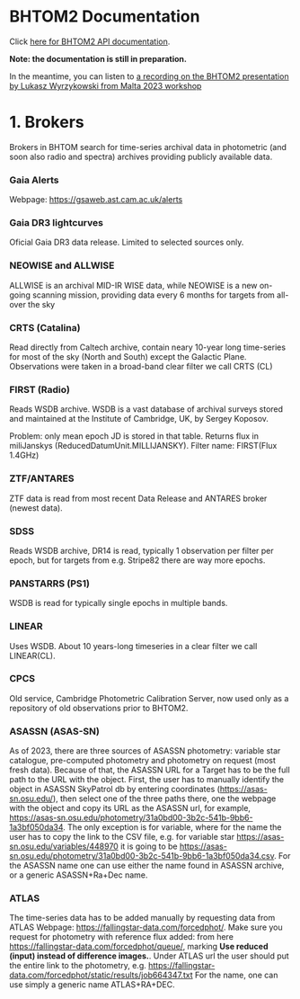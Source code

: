 
# BHTOM2 Documentation

Click [here for BHTOM2 API documentation](DocumentationAPI.md).


**Note: the documentation is still in preparation.**

In the meantime, you can listen to [a recording on the BHTOM2 presentation by Lukasz Wyrzykowski from Malta 2023 workshop](https://www.youtube.com/watch?v=jzlkFjEZVz0)

# 1. Brokers

Brokers in BHTOM search for time-series archival data in photometric (and soon also radio and spectra) archives providing publicly available data.

### Gaia Alerts
Webpage: https://gsaweb.ast.cam.ac.uk/alerts

### Gaia DR3 lightcurves
Oficial Gaia DR3 data release. Limited to selected sources only.

### NEOWISE and ALLWISE
ALLWISE is an archival MID-IR WISE data, while NEOWISE is a new on-going scanning mission, providing data every 6 months for targets from all-over the sky

### CRTS (Catalina)
Read directly from Caltech archive, contain neary 10-year long time-series for most of the sky (North and South) except the Galactic Plane. Observations were taken in a broad-band clear filter we call CRTS (CL)

### FIRST (Radio)
Reads WSDB archive. WSDB is a vast database of archival surveys stored and maintained at the Institute of Cambridge, UK, by Sergey Koposov.

Problem: only mean epoch JD is stored in that table. 
Returns flux in miliJanskys (ReducedDatumUnit.MILLIJANSKY).
Filter name: FIRST(Flux 1.4GHz)

### ZTF/ANTARES

ZTF data is read from most recent Data Release and ANTARES broker (newest data). 

### SDSS 
Reads WSDB archive, DR14 is read,  typically 1 observation per filter per epoch, but for targets from e.g. Stripe82 there are way more epochs. 

### PANSTARRS (PS1)

WSDB is read for typically single epochs in multiple bands.

### LINEAR

Uses WSDB. About 10 years-long timeseries in a clear filter we call LINEAR(CL).


<!-- # AAVSO

URL for fetching AAVSO data is set in settings.py: AAVSO_API_PATH: str = 'https://www.aavso.org/vsx/index.php'

AAVSO name is set as a TargetExtra tag at target create with aavso_name = name by default. Later can be changed.  -->

### CPCS
Old service, Cambridge Photometric Calibration Server, now used only as a repository of old observations prior to BHTOM2. 

### ASASSN (ASAS-SN)
As of 2023, there are three sources of ASASSN photometry: variable star catalogue, pre-computed photometry and photometry on request (most fresh data). Because of that, the ASASSN URL for a Target has to be the full path to the URL with the object. First, the user has to manually identify the object in ASASSN SkyPatrol db by entering coordinates (https://asas-sn.osu.edu/), then select one of the three paths there, one the webpage with the object and copy its URL as the ASASSN url, for example, https://asas-sn.osu.edu/photometry/31a0bd00-3b2c-541b-9bb6-1a3bf050da34. The only exception is for variable, where for the name the user has to copy the link to the CSV file, e.g. 
for variable star https://asas-sn.osu.edu/variables/448970 it is going to be https://asas-sn.osu.edu/photometry/31a0bd00-3b2c-541b-9bb6-1a3bf050da34.csv.
For the ASASSN name one can use either the name found in ASASSN archive, or a generic ASASSN+Ra+Dec name.

### ATLAS
The time-series data has to be added manually by requesting data from ATLAS Webpage: https://fallingstar-data.com/forcedphot/.
Make sure you request for photometry with reference flux added: from here https://fallingstar-data.com/forcedphot/queue/, marking **Use reduced (input) instead of difference images.**. Under ATLAS url the user should put the entire link to the photometry, e.g. https://fallingstar-data.com/forcedphot/static/results/job664347.txt For the name, one can use simply a generic name ATLAS+RA+DEC.



